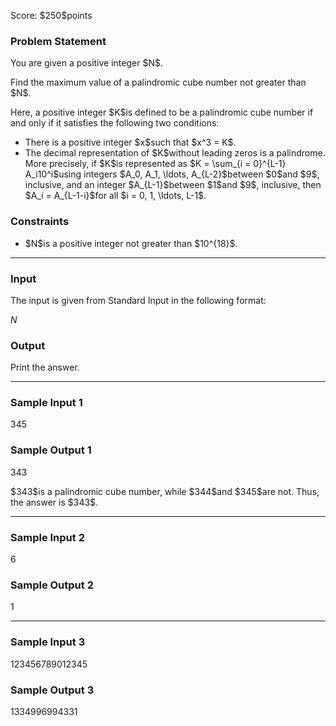
<div>

<span>

<span>

<p>
Score: $250$points
</p>

<div>

<section>

### **Problem Statement**

<p>
You are given a positive integer $N$.
</p>

<p>
Find the maximum value of a palindromic cube number not greater than $N$.
</p>

<p>
Here, a positive integer $K$is defined to be a palindromic cube number if and only if it satisfies the following two conditions:
</p>

<ul>

<li>
There is a positive integer $x$such that $x^3 = K$.
</li>

<li>
The decimal representation of $K$without leading zeros is a palindrome. More precisely, if $K$is represented as $K = \sum_{i = 0}^{L-1} A_i10^i$using integers $A_0, A_1, \ldots, A_{L-2}$between $0$and $9$, inclusive, and an integer $A_{L-1}$between $1$and $9$, inclusive, then $A_i = A_{L-1-i}$for all $i = 0, 1, \ldots, L-1$.
</li>

</ul>

</section>

</div>

<div>

<section>

### **Constraints**

<ul>

<li>
$N$is a positive integer not greater than $10^{18}$.
</li>

</ul>

</section>

</div>

---

<div>

<div>

<section>

### **Input**

<p>
The input is given from Standard Input in the following format:
</p>

<div>

$N$
</div>

</section>

</div>

<div>

<section>

### **Output**

<p>
Print the answer.
</p>

</section>

</div>

</div>

---

<div>

<section>

### **Sample Input 1**

<div>

345

</div>

</section>

</div>

<div>

<section>

### **Sample Output 1**

<div>

343

</div>

<p>
$343$is a palindromic cube number, while $344$and $345$are not. Thus, the answer is $343$.
</p>

</section>

</div>

---

<div>

<section>

### **Sample Input 2**

<div>

6

</div>

</section>

</div>

<div>

<section>

### **Sample Output 2**

<div>

1

</div>

</section>

</div>

---

<div>

<section>

### **Sample Input 3**

<div>

123456789012345

</div>

</section>

</div>

<div>

<section>

### **Sample Output 3**

<div>

1334996994331

</div>

</section>

</div>

</span>

</span>

</div>
